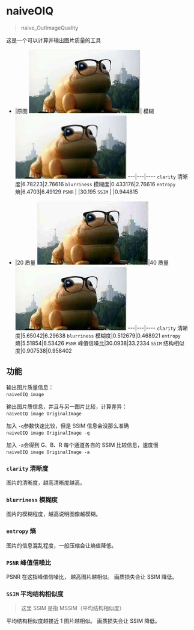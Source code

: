 
# naiveOIQ
> naive_OutImageQuality

这是一个可以计算并输出图片质量的工具




 - |原图 ![原图](1.jpg)| 模糊 ![模糊](1_模糊.jpg)
---|---|----
`clarity` 清晰度|6.78223|2.76616
`blurriness` 模糊度|0.433176|2.76616
`entropy` 熵|6.4703|6.49129
`PSNR`  | |30.195
`SSIM`  | |0.944815




- |20 质量 ![20质量](1_20质量.jpg)|40 质量![40质量](1_40质量.jpg)
---|---|----
`clarity` 清晰度|5.65042|6.29638
`blurriness` 模糊度|0.512679|0.468921
`entropy` 熵|5.51854|6.53426
`PSNR` 峰值信噪比|30.0938|33.2334
`SSIM` 结构相似度|0.907538|0.958402


## 功能

输出图片质量信息：  
`naiveOIQ image `

输出图片质信息，并且与另一图片比较，计算差异：   
`naiveOIQ image OriginalImage`

加入 `-q`参数快速比较，但是 SSIM 信息会没那么准确   
`naiveOIQ image OriginalImage -q`

加入 `-a`会得到 G、B、R 每个通道各自的 SSIM 比较信息，速度慢   
`naiveOIQ image OriginalImage -a`


### `clarity` 清晰度
图片的清晰度，越高清晰度越高。

### `blurriness` 模糊度
图片的模糊程度，越高说明图像越模糊。

### `entropy` 熵
图片的信息混乱程度，一般压缩会让熵值降低。

### `PSNR` 峰值信噪比
PSNR 在这指峰值信噪比， 越高图片越相似。
画质损失会让 SSIM 降低。

### `SSIM` 平均结构相似度
>这里 SSIM 是指 MSSIM（平均结构相似度）

平均结构相似度越接近 1 图片越相似。
画质损失会让 SSIM 降低。

